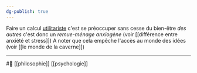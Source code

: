 ```yaml
---
dg-publish: true
---
```

Faire un calcul [utilitariste](utilitarisme.md) c'est se préoccuper sans cesse du bien-être *des autres* c'est donc un *remue-ménage anxiogène* (voir [[différence entre anxiété et stress]]) 
A noter que cela empêche l'accès au monde des idées (voir [[le monde de la caverne]])

---
#🌱 [[philosophie]] [[psychologie]]